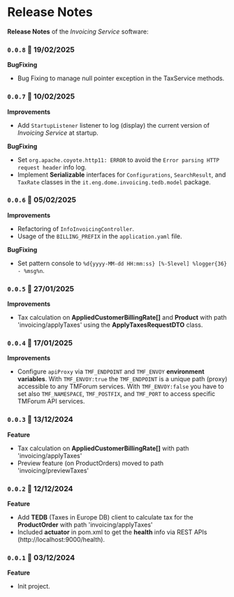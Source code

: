 # Release Notes

**Release Notes** of the *Invoicing Service* software:

### <code>0.0.8</code> :calendar: 19/02/2025
**BugFixing**
* Bug Fixing to manage null pointer exception in the TaxService methods.


### <code>0.0.7</code> :calendar: 10/02/2025
**Improvements**
* Add `StartupListener` listener to log (display) the current version of *Invoicing Service* at startup.

**BugFixing**
* Set `org.apache.coyote.http11: ERROR` to avoid the `Error parsing HTTP request header` info log.
* Implement **Serializable** interfaces for `Configurations`, `SearchResult`, and `TaxRate` classes in the `it.eng.dome.invoicing.tedb.model` package.


### <code>0.0.6</code> :calendar: 05/02/2025
**Improvements**
* Refactoring of `InfoInvoicingController`.
* Usage of the `BILLING_PREFIX` in the `application.yaml` file.

**BugFixing**
* Set pattern console to `%d{yyyy-MM-dd HH:mm:ss} [%-5level] %logger{36} - %msg%n`.


### <code>0.0.5</code> :calendar: 27/01/2025
**Improvements**
* Tax calculation on **AppliedCustomerBillingRate[]** and **Product** with path 'invoicing/applyTaxes' using the **ApplyTaxesRequestDTO** class.


### <code>0.0.4</code> :calendar: 17/01/2025
**Improvements**
* Configure `apiProxy` via `TMF_ENDPOINT` and `TMF_ENVOY` **environment variables**. With `TMF_ENVOY:true` the `TMF_ENDPOINT` is a unique path (proxy) accessible to any TMForum services. With `TMF_ENVOY:false` you have to set also `TMF_NAMESPACE`, `TMF_POSTFIX`, and `TMF_PORT` to access specific TMForum API services.


### <code>0.0.3</code> :calendar: 13/12/2024
**Feature**
* Tax calculation on **AppliedCustomerBillingRate[]** with path 'invoicing/applyTaxes'
* Preview feature (on ProductOrders) moved to path 'invoicing/previewTaxes'


### <code>0.0.2</code> :calendar: 12/12/2024
**Feature**
* Add **TEDB** (Taxes in Europe DB) client to calculate tax for the **ProductOrder** with path 'invoicing/applyTaxes'
* Included **actuator** in pom.xml to get the **health** info via REST APIs (http://localhost:9000/health).


### <code>0.0.1</code> :calendar: 03/12/2024
**Feature**
* Init project.
